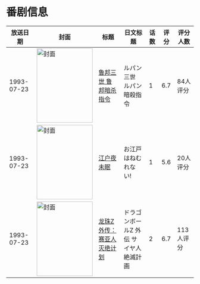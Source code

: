 # 番剧信息

|放送日期|封面|标题|日文标题|话数|评分|评分人数|
|---|---|---|---|---|---|---|
|1993-07-23|<img src="//lain.bgm.tv/pic/cover/c/32/e0/84984_1OCcI.jpg" alt="封面" style="width:150px;height:200px;object-fit:cover;">|[鲁邦三世 鲁邦暗杀指令](https://bangumi.tv/subject/84984)|ルパン三世 ルパン暗殺指令|1|6.7|84人评分|
|1993-07-23|<img src="//lain.bgm.tv/pic/cover/c/85/db/89501_Pkg1n.jpg" alt="封面" style="width:150px;height:200px;object-fit:cover;">|[江户夜未眠](https://bangumi.tv/subject/89501)|お江戸はねむれない!|1|5.6|20人评分|
|1993-07-23|<img src="//lain.bgm.tv/pic/cover/c/9a/91/182130_WnhPN.jpg" alt="封面" style="width:150px;height:200px;object-fit:cover;">|[龙珠Z外传：赛亚人灭绝计划](https://bangumi.tv/subject/182130)|ドラゴンボールZ 外伝 サイヤ人絶滅計画|2|6.7|113人评分|
